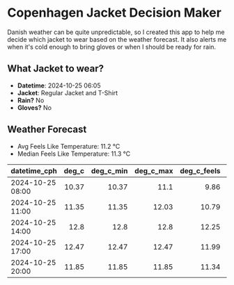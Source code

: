 
# Copenhagen Jacket Decision Maker

Danish weather can be quite unpredictable, so I created this app to help me decide which jacket to wear based on the weather forecast. 
It also alerts me when it's cold enough to bring gloves or when I should be ready for rain.

## What Jacket to wear?

- **Datetime**: 2024-10-25 06:05
- **Jacket**: Regular Jacket and T-Shirt
- **Rain?** No
- **Gloves?** No

## Weather Forecast
- Avg Feels Like Temperature: 11.2 °C
- Median Feels Like Temperature: 11.3 °C

| datetime_cph     |   deg_c |   deg_c_min |   deg_c_max |   deg_c_feels | weather   | wind   | rain   |
|:-----------------|--------:|------------:|------------:|--------------:|:----------|:-------|:-------|
| 2024-10-25 08:00 |   10.37 |       10.37 |       11.1  |          9.86 | Clouds    | Low    | None   |
| 2024-10-25 11:00 |   11.35 |       11.35 |       12.03 |         10.79 | Clouds    | Low    | None   |
| 2024-10-25 14:00 |   12.8  |       12.8  |       12.8  |         12.25 | Clear     | Low    | None   |
| 2024-10-25 17:00 |   12.47 |       12.47 |       12.47 |         11.99 | Clear     | Low    | None   |
| 2024-10-25 20:00 |   11.85 |       11.85 |       11.85 |         11.34 | Clear     | Low    | None   |
        